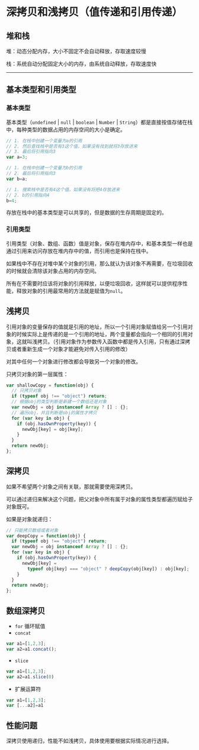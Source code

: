 # 深拷贝和浅拷贝（值传递和引用传递）

## 堆和栈

堆：动态分配内存，大小不固定不会自动释放，存取速度较慢

栈：系统自动分配固定大小的内存，由系统自动释放，存取速度快

---

## 基本类型和引用类型

### 基本类型

基本类型（`undefined` | `null` | `boolean` | `Number` | `String`）都是直接按值存储在栈中，每种类型的数据占用的内存空间的大小是确定。

```JavaScript
// 1. 在栈中创建一个变量为a的引用
// 2. 然后查找栈中是否有3这个值，如果没有找到就将3存放进来
// 3. 最后将引用指向3
var a=3;

// 1. 在栈中创建一个变量为b的引用
// 2. 最后将引用指向3
var b=a;

// 1. 搜索栈中是否有4这个值，如果没有将把4存放进来
// 2. b的引用指向4
b=4;
```

存放在栈中的基本类型是可以共享的，但是数据的生存周期是固定的。

### 引用类型

引用类型（对象、数组、函数）值是对象，保存在堆内存中，和基本类型一样也是通过引用来访问存放在堆内存中的值，而引用也是保持在栈中。

如果栈中不存在对堆中某个对象的引用，那么就认为该对象不再需要，在垃圾回收的时候就会清除该对象占用的内存空间。

所有在不需要时应该将对象的引用释放，以便垃圾回收，这样就可以提供程序性能，释放对象的引用最常用的方法就是赋值为`null`。

## 浅拷贝

引用对象的变量保存的值就是引用的地址，所以一个引用对象赋值给另一个引用对象的时候实际上是传递的是一个引用的地址，两个变量都会指向一个相同的引用对象，这就叫浅拷贝。（引用对象作为参数传入函数中都是传入引用，只有通过深拷贝或者重新生成一个对象才能避免对传入引用的修改）

对其中任何一个对象进行修改都会导致另一个对象的修改。

只拷贝对象的第一层属性：

```js
var shallowCopy = function(obj) {
  // 只拷贝对象
  if (typeof obj !== "object") return;
  // 根据obj的类型判断是新建一个数组还是对象
  var newObj = obj instanceof Array ? [] : {};
  // 遍历obj，并且判断是obj的属性才拷贝
  for (var key in obj) {
    if (obj.hasOwnProperty(key)) {
      newObj[key] = obj[key];
    }
  }
  return newObj;
};
```

## 深拷贝

如果不希望两个对象之间有关联，那就需要使用深拷贝。

可以通过递归来解决这个问题，把父对象中所有属于对象的属性类型都遍历赋给子对象既可。

如果是对象就递归：

```js
// 只能拷贝数组或者对象
var deepCopy = function(obj) {
  if (typeof obj !== "object") return;
  var newObj = obj instanceof Array ? [] : {};
  for (var key in obj) {
    if (obj.hasOwnProperty(key)) {
      newObj[key] =
        typeof obj[key] === "object" ? deepCopy(obj[key]) : obj[key];
    }
  }
  return newObj;
};
```

## 数组深拷贝

- `for` 循环赋值
- `concat`

```JavaScript
var a1=[1,2,3];
var a2=a1.concat();
```

- `slice`

```JavaScript
var a1=[1,2,3];
var a2=a1.slice(0)
```

- 扩展运算符

```JavaScript
var a1=[1,2,3];
var [...a2]=a1
```

## 性能问题

深拷贝使用递归，性能不如浅拷贝，具体使用要根据实际情况进行选择。
